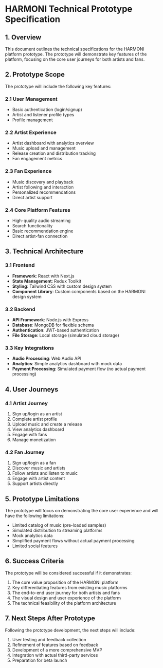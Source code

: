 # HARMONI Technical Prototype Specification

## 1. Overview

This document outlines the technical specifications for the HARMONI platform prototype. The prototype will demonstrate key features of the platform, focusing on the core user journeys for both artists and fans.

## 2. Prototype Scope

The prototype will include the following key features:

### 2.1 User Management
- Basic authentication (login/signup)
- Artist and listener profile types
- Profile management

### 2.2 Artist Experience
- Artist dashboard with analytics overview
- Music upload and management
- Release creation and distribution tracking
- Fan engagement metrics

### 2.3 Fan Experience
- Music discovery and playback
- Artist following and interaction
- Personalized recommendations
- Direct artist support

### 2.4 Core Platform Features
- High-quality audio streaming
- Search functionality
- Basic recommendation engine
- Direct artist-fan connection

## 3. Technical Architecture

### 3.1 Frontend
- **Framework**: React with Next.js
- **State Management**: Redux Toolkit
- **Styling**: Tailwind CSS with custom design system
- **Component Library**: Custom components based on the HARMONI design system

### 3.2 Backend
- **API Framework**: Node.js with Express
- **Database**: MongoDB for flexible schema
- **Authentication**: JWT-based authentication
- **File Storage**: Local storage (simulated cloud storage)

### 3.3 Key Integrations
- **Audio Processing**: Web Audio API
- **Analytics**: Simple analytics dashboard with mock data
- **Payment Processing**: Simulated payment flow (no actual payment processing)

## 4. User Journeys

### 4.1 Artist Journey
1. Sign up/login as an artist
2. Complete artist profile
3. Upload music and create a release
4. View analytics dashboard
5. Engage with fans
6. Manage monetization

### 4.2 Fan Journey
1. Sign up/login as a fan
2. Discover music and artists
3. Follow artists and listen to music
4. Engage with artist content
5. Support artists directly

## 5. Prototype Limitations

The prototype will focus on demonstrating the core user experience and will have the following limitations:

- Limited catalog of music (pre-loaded samples)
- Simulated distribution to streaming platforms
- Mock analytics data
- Simplified payment flows without actual payment processing
- Limited social features

## 6. Success Criteria

The prototype will be considered successful if it demonstrates:

1. The core value proposition of the HARMONI platform
2. Key differentiating features from existing music platforms
3. The end-to-end user journey for both artists and fans
4. The visual design and user experience of the platform
5. The technical feasibility of the platform architecture

## 7. Next Steps After Prototype

Following the prototype development, the next steps will include:

1. User testing and feedback collection
2. Refinement of features based on feedback
3. Development of a more comprehensive MVP
4. Integration with actual third-party services
5. Preparation for beta launch